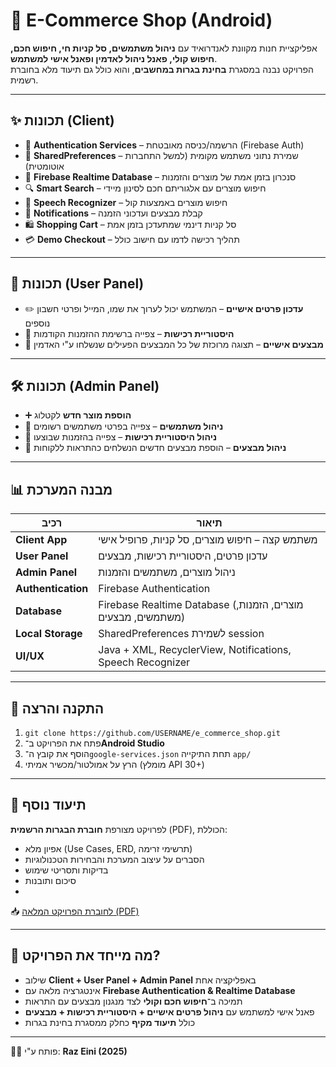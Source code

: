 # 🛒 E-Commerce Shop (Android)

אפליקציית חנות מקוונת לאנדרואיד עם **ניהול משתמשים, סל קניות חי, חיפוש חכם, חיפוש קולי, פאנל ניהול לאדמין ופאנל אישי למשתמש**.  
הפרויקט נבנה במסגרת **בחינת בגרות במחשבים**, והוא כולל גם תיעוד מלא בחוברת רשמית.

---

## ✨ תכונות (Client)
- 🔐 **Authentication Services** – הרשמה/כניסה מאובטחת (Firebase Auth)  
- 💾 **SharedPreferences** – שמירת נתוני משתמש מקומית (למשל התחברות אוטומטית)  
- 🔄 **Firebase Realtime Database** – סנכרון בזמן אמת של מוצרים והזמנות  
- 🔍 **Smart Search** – חיפוש מוצרים עם אלגוריתם חכם לסינון מיידי  
- 🎤 **Speech Recognizer** – חיפוש מוצרים באמצעות קול  
- 🔔 **Notifications** – קבלת מבצעים ועדכוני הזמנה  
- 🛍️ **Shopping Cart** – סל קניות דינמי שמתעדכן בזמן אמת  
- 💳 **Demo Checkout** – תהליך רכישה לדמו עם חישוב כולל  

---

## 👤 תכונות (User Panel)
- ✏️ **עדכון פרטים אישיים** – המשתמש יכול לערוך את שמו, המייל ופרטי חשבון נוספים  
- 📜 **היסטוריית רכישות** – צפייה ברשימת ההזמנות הקודמות  
- 🎉 **מבצעים אישיים** – תצוגה מרוכזת של כל המבצעים הפעילים שנשלחו ע"י האדמין  

---

## 🛠️ תכונות (Admin Panel)
- ➕ **הוספת מוצר חדש** לקטלוג  
- 👥 **ניהול משתמשים** – צפייה בפרטי משתמשים רשומים  
- 📜 **ניהול היסטוריית רכישות** – צפייה בהזמנות שבוצעו  
- 🎉 **ניהול מבצעים** – הוספת מבצעים חדשים הנשלחים כהתראות ללקוחות  

---

## 📊 מבנה המערכת

| רכיב | תיאור |
|------|--------|
| **Client App** | משתמש קצה – חיפוש מוצרים, סל קניות, פרופיל אישי |
| **User Panel** | עדכון פרטים, היסטוריית רכישות, מבצעים |
| **Admin Panel** | ניהול מוצרים, משתמשים והזמנות |
| **Authentication** | Firebase Authentication |
| **Database** | Firebase Realtime Database (מוצרים, הזמנות, משתמשים, מבצעים) |
| **Local Storage** | SharedPreferences לשמירת session |
| **UI/UX** | Java + XML, RecyclerView, Notifications, Speech Recognizer |

---

## 🚀 התקנה והרצה
1. `git clone https://github.com/USERNAME/e_commerce_shop.git`  
2. פתח את הפרויקט ב־**Android Studio**  
3. הוסף את קובץ ה־`google-services.json` תחת התיקייה `app/`  
4. הרץ על אמולטור/מכשיר אמיתי (מומלץ API 30+)  

---

## 📑 תיעוד נוסף
לפרויקט מצורפת **חוברת הבגרות הרשמית** (PDF), הכוללת:
- אפיון מלא (Use Cases, ERD, תרשימי זרימה)  
- הסברים על עיצוב המערכת והבחירות הטכנולוגיות  
- בדיקות ותסריטי שימוש  
- סיכום ותובנות
- 

📥 [לחוברת הפרויקט המלאה (PDF)](./docs/Raz%Eini%25.pdf)

---
## 🧩 מה מייחד את הפרויקט?
- שילוב **Client + User Panel + Admin Panel** באפליקציה אחת  
- אינטגרציה מלאה עם **Firebase Authentication & Realtime Database**  
- תמיכה ב־**חיפוש חכם וקולי** לצד מנגנון מבצעים עם התראות  
- פאנל אישי למשתמש עם **ניהול פרטים אישיים + היסטוריית רכישות + מבצעים**  
- כולל **תיעוד מקיף** כחלק ממסגרת בחינת בגרות  

---

👨‍💻 פותח ע"י: **Raz Eini (2025)**

